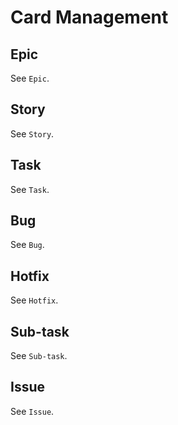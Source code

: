 # Card Management

## Epic
See `Epic`.

## Story
See `Story`.

## Task 
See `Task`.

## Bug
See `Bug`.

## Hotfix
See `Hotfix`.

## Sub-task
See `Sub-task`.

## Issue
See `Issue`.




